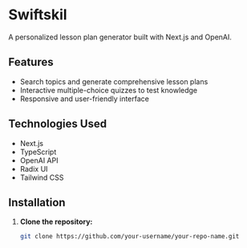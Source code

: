 # Swiftskil

A personalized lesson plan generator built with Next.js and OpenAI.

## Features

- Search topics and generate comprehensive lesson plans
- Interactive multiple-choice quizzes to test knowledge
- Responsive and user-friendly interface

## Technologies Used

- Next.js
- TypeScript
- OpenAI API
- Radix UI
- Tailwind CSS

## Installation

1. **Clone the repository:**

   ```bash
   git clone https://github.com/your-username/your-repo-name.git
